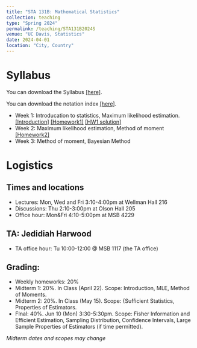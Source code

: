 ```yaml
---
title: "STA 131B: Mathematical Statistics"
collection: teaching
type: "Spring 2024"
permalink: /teaching/STA131B2024S
venue: "UC Davis, Statistics"
date: 2024-04-01
location: "City, Country"
---
```

# Syllabus

You can download the Syllabus [\[here\]](https://hg-zh.github.io/files/Syllabus.pdf).

You can download the notation index [\[here\]](https://hg-zh.github.io/files/notataions.pdf).

- Week 1: Introducation to statistics, Maximum likelihood estimation. [\[Introduction\]](https://hg-zh.github.io/files/Lecture_1.pdf) [\[Homework1\]](https://hg-zh.github.io/files/HW1.pdf) [\[HW1 solution\]](https://hg-zh.github.io/files/HW1_solution.pdf)
- Week 2: Maximum likelihood estimation, Method of moment [\[Homework2\]](https://hg-zh.github.io/files/HW2.pdf)
- Week 3: Method of moment, Bayesian Method 


# Logistics

## Times and locations

- Lectures: Mon, Wed and Fri 3:10-4:00pm at Wellman Hall 216
- Discussions: Thu 2:10-3:00pm at Olson Hall 205
- Office hour: Mon&Fri 4:10-5:00pm at MSB 4229 

## TA: Jedidiah Harwood

- TA office hour:  Tu 10:00-12:00 @ MSB 1117 (the TA office)

## Grading: 

- Weekly homeworks: 20%
- Midterm 1: 20%. In Class (April 22). Scope: Introduction, MLE, Method of Moments.
- Midterm 2: 20%. In Class (May 15). Scope: {Sufficient Statistics, Properties of Estimators.
- FInal: 40%. Jun 10 (Mon)  3:30-5:30pm. Scope: Fisher Information and Efficient Estimation, Sampling Distribution, Confidence Intervals, Large Sample Properties of Estimators (if time permitted).

*Midterm dates and scopes may change*


